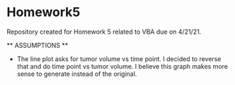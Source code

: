# Homework5
Repository created for Homework 5 related to VBA due on 4/21/21. 

** ASSUMPTIONS **
- The line plot asks for tumor volume vs time point. I decided to reverse that and do time point vs tumor volume. I believe this graph makes more sense to generate instead of the original.
